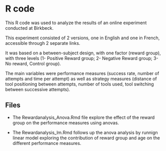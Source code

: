 # R code

This R code was used to analyze the results of an online experiment conducted at Birkbeck.

This experiment consisted of 2 versions, one in English and one in French, accessible through 2 separate links.

It was based on a between-subject design, with one factor (reward group), with three levels (1- Positive Reward group; 2- Negative Reward group; 3- No reward, Control group).

The main variables were performance measures (success rate, number of attempts and time per attempt) as well as strategy measures (distance of tool positioning between attempts, number of tools used, tool switching between successive attempts).


## Files
- The Rewardanalysis_Anova.Rmd file explore the effect of the reward group on the performance measures using anovas.

- The Rewardanalysis_lm.Rmd follows up the anova analysis by runnign linear model exploring the contribution of reward group and age on the different performance measures.
